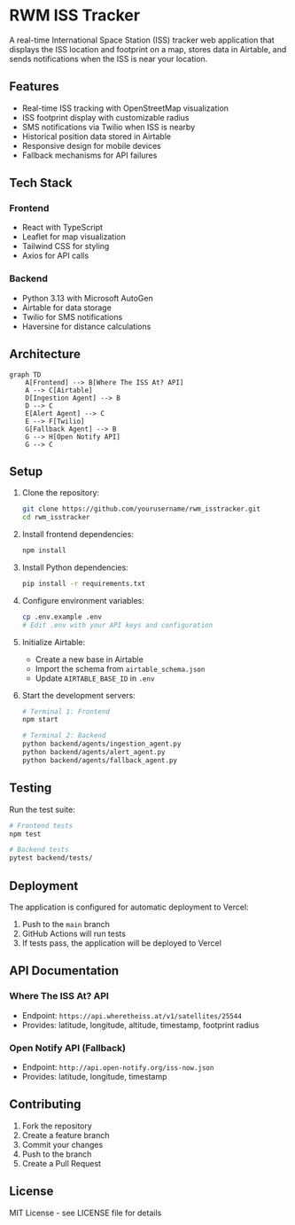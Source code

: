 # RWM ISS Tracker

A real-time International Space Station (ISS) tracker web application that displays the ISS location and footprint on a map, stores data in Airtable, and sends notifications when the ISS is near your location.

## Features

- Real-time ISS tracking with OpenStreetMap visualization
- ISS footprint display with customizable radius
- SMS notifications via Twilio when ISS is nearby
- Historical position data stored in Airtable
- Responsive design for mobile devices
- Fallback mechanisms for API failures

## Tech Stack

### Frontend
- React with TypeScript
- Leaflet for map visualization
- Tailwind CSS for styling
- Axios for API calls

### Backend
- Python 3.13 with Microsoft AutoGen
- Airtable for data storage
- Twilio for SMS notifications
- Haversine for distance calculations

## Architecture

```mermaid
graph TD
    A[Frontend] --> B[Where The ISS At? API]
    A --> C[Airtable]
    D[Ingestion Agent] --> B
    D --> C
    E[Alert Agent] --> C
    E --> F[Twilio]
    G[Fallback Agent] --> B
    G --> H[Open Notify API]
    G --> C
```

## Setup

1. Clone the repository:
   ```bash
   git clone https://github.com/yourusername/rwm_isstracker.git
   cd rwm_isstracker
   ```

2. Install frontend dependencies:
   ```bash
   npm install
   ```

3. Install Python dependencies:
   ```bash
   pip install -r requirements.txt
   ```

4. Configure environment variables:
   ```bash
   cp .env.example .env
   # Edit .env with your API keys and configuration
   ```

5. Initialize Airtable:
   - Create a new base in Airtable
   - Import the schema from `airtable_schema.json`
   - Update `AIRTABLE_BASE_ID` in `.env`

6. Start the development servers:
   ```bash
   # Terminal 1: Frontend
   npm start
   
   # Terminal 2: Backend
   python backend/agents/ingestion_agent.py
   python backend/agents/alert_agent.py
   python backend/agents/fallback_agent.py
   ```

## Testing

Run the test suite:
```bash
# Frontend tests
npm test

# Backend tests
pytest backend/tests/
```

## Deployment

The application is configured for automatic deployment to Vercel:

1. Push to the `main` branch
2. GitHub Actions will run tests
3. If tests pass, the application will be deployed to Vercel

## API Documentation

### Where The ISS At? API
- Endpoint: `https://api.wheretheiss.at/v1/satellites/25544`
- Provides: latitude, longitude, altitude, timestamp, footprint radius

### Open Notify API (Fallback)
- Endpoint: `http://api.open-notify.org/iss-now.json`
- Provides: latitude, longitude, timestamp

## Contributing

1. Fork the repository
2. Create a feature branch
3. Commit your changes
4. Push to the branch
5. Create a Pull Request

## License

MIT License - see LICENSE file for details 